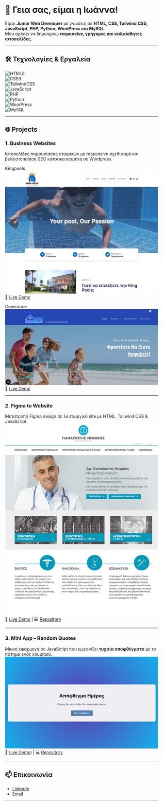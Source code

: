 # 👋 Γεια σας, είμαι η Ιωάννα!

Είμαι **Junior Web Developer** με γνώσεις σε **HTML, CSS, Tailwind CSS, JavaScript, PHP, Python, WordPress και MySQL**.  
Μου αρέσει να δημιουργώ **responsive, γρήγορες και καλαίσθητες ιστοσελίδες**.

---

## 🛠️ Τεχνολογίες & Εργαλεία

![HTML5](https://img.shields.io/badge/HTML5-E34F26?style=for-the-badge&logo=html5&logoColor=white)  
![CSS3](https://img.shields.io/badge/CSS3-1572B6?style=for-the-badge&logo=css3&logoColor=white)  
![TailwindCSS](https://img.shields.io/badge/Tailwind_CSS-38B2AC?style=for-the-badge&logo=tailwind-css&logoColor=white)  
![JavaScript](https://img.shields.io/badge/JavaScript-F7DF1E?style=for-the-badge&logo=javascript&logoColor=black)  
![PHP](https://img.shields.io/badge/PHP-777BB4?style=for-the-badge&logo=php&logoColor=white)  
![Python](https://img.shields.io/badge/Python-3776AB?style=for-the-badge&logo=python&logoColor=white)  
![WordPress](https://img.shields.io/badge/WordPress-21759B?style=for-the-badge&logo=wordpress&logoColor=white)  
![MySQL](https://img.shields.io/badge/MySQL-005C84?style=for-the-badge&logo=mysql&logoColor=white)  

---

## 🌐 Projects

### 1. **Business Websites**

Ιστοσελίδες παρουσίασης εταιρειών με responsive σχεδιασμό και βελτιστοποίηση SEO κατασκευασμένη σε Wordpress.

Kingpools
![Business Website Screenshot](./assets/scr-kp.jpg) 
🔗 [Live Demo](https://www.kingpools.gr)

Coverance
![Business Website Screenshot](./assets/scr-cov.jpg) 
🔗 [Live Demo](https://www.coverance.gr)

---

### 2. **Figma to Website**

Μετατροπή Figma design σε λειτουργικό site με HTML, Tailwind CSS & JavaScript.  
![Figma Website Screenshot](./assets/figma-preview.jpg)  
🔗 [Live Demo](https://jeanne9999.github.io/figma-site/) | 💻 [Repository](https://github.com/Jeanne9999/figma-site)

---

### 3. **Mini App – Random Quotes**

Μικρή εφαρμογή σε JavaScript που εμφανίζει **τυχαία αποφθέγματα** με το πάτημα ενός κουμπιού.  
![Random Quotes App Screenshot](./assets/scr-quotes.jpg)  
🔗 [Live Demo](https://jeanne9999.github.io/quote-generator/)) | 💻 [Repository](https://github.com/Jeanne9999/quote-generator)

---

## 📫 Επικοινωνία

- [LinkedIn](https://linkedin.com/in/ioanna-kotronaki-97403b255)  
- [Email](mailto:i.kotronaki@gmail.com)

---
